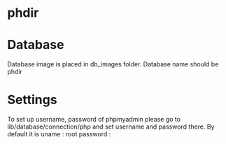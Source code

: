 # phdir
# Database
Database image is placed in db_images folder.
Database name should be phdir
# Settings
To set up username, password of phpmyadmin please go to lib/database/connection/php and set username and password there. By default it is uname : root password : 
